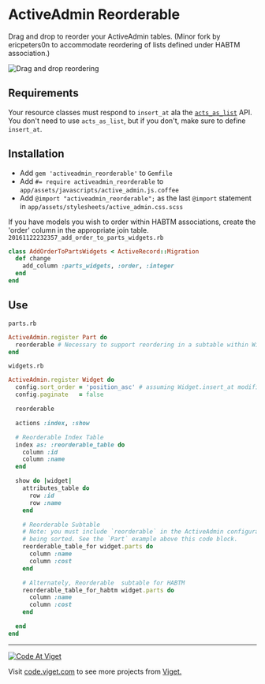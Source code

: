 # ActiveAdmin Reorderable

Drag and drop to reorder your ActiveAdmin tables.
(Minor fork by ericpeters0n to accommodate reordering of lists defined under HABTM association.)

![Drag and drop reordering](https://s3.amazonaws.com/kurtzkloud.com/p/activeadmin_reorderable/screenshot.gif)

## Requirements
Your resource classes must respond to `insert_at` ala the [`acts_as_list`](https://github.com/swanandp/acts_as_list) API. You don't need to use `acts_as_list`, but if you don't, make sure to define `insert_at`.

## Installation
- Add `gem 'activeadmin_reorderable'` to `Gemfile`
- Add `#= require activeadmin_reorderable` to `app/assets/javascripts/active_admin.js.coffee`
- Add `@import "activeadmin_reorderable";` as the last `@import` statement in `app/assets/stylesheets/active_admin.css.scss`

If you have models you wish to order within HABTM associations, create the 'order' column in the appropriate join table.
`20161122232357_add_order_to_parts_widgets.rb`
```ruby
class AddOrderToPartsWidgets < ActiveRecord::Migration
  def change
    add_column :parts_widgets, :order, :integer
  end
end
```

## Use
`parts.rb`
```ruby
ActiveAdmin.register Part do
  reorderable # Necessary to support reordering in a subtable within Widget below
end
```

`widgets.rb`
```ruby
ActiveAdmin.register Widget do
  config.sort_order = 'position_asc' # assuming Widget.insert_at modifies the `position` attribute
  config.paginate   = false

  reorderable

  actions :index, :show

  # Reorderable Index Table
  index as: :reorderable_table do
    column :id
    column :name
  end

  show do |widget|
    attributes_table do
      row :id
      row :name
    end

    # Reorderable Subtable
    # Note: you must include `reorderable` in the ActiveAdmin configuration for the resource
    # being sorted. See the `Part` example above this code block.
    reorderable_table_for widget.parts do
      column :name
      column :cost
    end

    # Alternately, Reorderable  subtable for HABTM
    reorderable_table_for_habtm widget.parts do
      column :name
      column :cost
    end

  end
end
```

***

<a href="http://code.viget.com">
  <img src="http://code.viget.com/github-banner.png" alt="Code At Viget">
</a>

Visit [code.viget.com](http://code.viget.com) to see more projects from [Viget.](https://viget.com)
